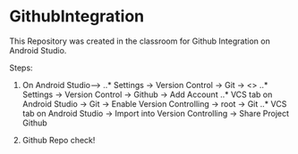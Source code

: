 # GithubIntegration

This Repository was created in the classroom for Github Integration on Android Studio.

Steps:
1. On Android Studio-->
  ..* Settings -> Version Control -> Git -> <<Add your Git Pathe and Test it>>
  ..* Settings -> Version Control -> Github -> Add Account
  ..* VCS tab on Android Studio -> Git -> Enable Version Controlling -> root -> Git
  ..* VCS tab on Android Studio -> Import into Version Controlling -> Share Project Github
 
 
2. Github Repo check!
